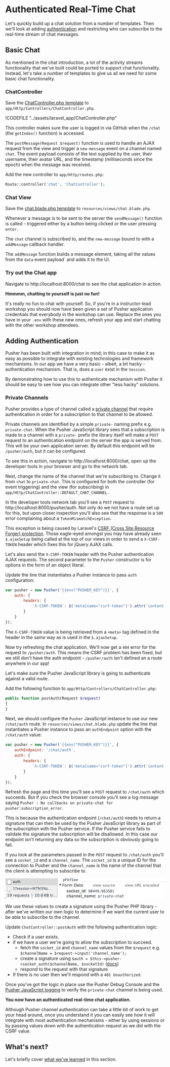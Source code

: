 # Authenticated Real-Time Chat

Let's quickly build up a chat solution from a number of templates. Then we'll look at adding [authentication](https://pusher.com/docs/authenticating_users) and restricting who can subscribe to the real-time stream of chat messages.

## Basic Chat

As mentioned in the chat introduction, a lot of the activity streams functionality that we've built could be ported to support chat functionality. Instead, let's take a number of templates to give us all we need for some basic chat functionality.

### ChatController

<i class="fa fa-rocket fa-2"></i> Save the [ChatController.php template](../assets/laravel_app/ChatController.php) to `app/Http/Controllers/ChatController.php`.

!CODEFILE "../assets/laravel_app/ChatController.php"

This controller makes sure the user is logged in via GitHub when the `/chat` (the `getIndex()` function) is accessed.

The `postMessage(Request $request)` function is used to handle an AJAX request from the view and trigger a `new-message` event on a channel named `chat`. The event payload consists of the text supplied by the user, their username, their avatar URL, and the timestamp (milliseconds since the epoch) when the message was received.

<i class="fa fa-rocket fa-2"></i> Add the new controller to `app/Http/routes.php`:

```php
Route::controller('chat', 'ChatController');
```

### Chat View

<i class="fa fa-rocket fa-2"></i> Save the [chat.blade.php template](../assets/laravel_app/chat.blade.php) to `resources/views/chat.blade.php`.

Whenever a message is to be sent to the server the `sendMessage()` function is called - triggered either by a button being clicked or the user pressing `enter`.

The `chat` channel is subscribed to, and the `new-message` bound to with a `addMessage` callback handler.

The `addMessage` function builds a message element, taking all the values from the `data` event payload` and adds it to the UI.

### Try out the Chat app

<i class="fa fa-rocket fa-2"></i> Navigate to http://localhost:8000/chat to see the chat application in action.

<div class="alert alert-info">
  <i class="fa fa-graduation-cap fa-2"></i> <strong>Hmmmm, chatting to yourself is just no fun!</strong>
  
  <p>It's really no fun to chat with yourself. So, if you're in a instructor-lead workshop you should now have been given a set of Pusher application credentials that everybody in the workshop can use. Replace the ones you have in your <code>.env</code> with these new ones, refresh your app and start chatting with the other workshop attendees.</p>
</div>

## Adding Authentication

Pusher has been built with integration in mind; in this case to make it as easy as possible to integrate with existing technologies and framework mechanisms. In our app we have a very basic - albeit, a bit hacky - authentication mechanism. That is, does a `user` exist in the `Session`.

By demonstrating how to use this to authenticate mechanism with Pusher it should be easy to see how you can integrate other "less hacky" solutions.

### Private Channels

Pusher provides a type of channel called a [private channel](https://pusher.com/docs/private_channels) that require authentication in order for a subscription to that channel to be allowed.

Private channels are identified by a simple `private-` naming prefix e.g. `private-chat`. When the Pusher JavaScript library sees that a subscription is made to a channel with a `private-` prefix the library itself will make a `POST` request to an authentication endpoint on the server the app is served from. This will be your own application server. By default this endpoint will be `/pusher/auth`, but it can be configured.

<i class="fa fa-rocket fa-2"></i> To see this in action, navigate to http://localhost:8000/chat, open up the developer tools in your browser and go to the network tab.

<i class="fa fa-rocket fa-2"></i> Next, change the name of the channel that we're subscribing to. Change it from `chat` to `private-chat`. This is configured for both the controller (for event triggering) and the view (for subscribing) in `app/Http/ChatController::DEFAULT_CHAT_CHANNEL`.

<i class="fa fa-rocket fa-2"></i> In the developer tools network tab you'll see a `POST` request to http://localhost:8000/pusher/auth. Not only do we not have a route set up for this, but upon closer inspection you'll also see that the response is a `500` error complaining about a `TokenMismatchException`.

This exception is being caused by Laravel's [CSRF (Cross Site Resource Forger) protection](http://laravel.com/docs/master/routing#csrf-protection). Those eagle-eyed amongst you may have already seen `$.ajaxSetup` being called at the top of our views in order to send a `X-CSRF-TOKEN` header which fixes this for jQuery AJAX calls.

<i class="fa fa-rocket fa-2"></i> Let's also send the `X-CSRF-TOKEN` header with the Pusher authentication AJAX requests. The second parameter to the `Pusher` constructor is for options in the form of an object literal.

Update the line that instantiates a Pusher instance to pass `auth` configuration:

```js
var pusher = new Pusher('{{env("PUSHER_KEY")}}', {
    auth: {
        headers: {
            'X-CSRF-TOKEN': $('meta[name="csrf-token"]').attr('content')
        }
    }
});
```

The `X-CSRF-TOKEN` value is being retrieved from a `<meta>` tag defined in the header in the same way as is used in the `$.ajaxSetup`.

<i class="fa fa-rocket fa-2"></i> Now try refreshing the chat application. We'll now get a `404` error for the request to `/pusher/auth`. This means the CSRF problem has been fixed, but we still don't have the auth endpoint - `/pusher/auth` isn't defined an a route anywhere in our app!

Let's make sure the Pusher JavaScript library is going to authenticate against a valid route.

<i class="fa fa-rocket fa-2"></i> Add the following function to `app/Http/Controllers/ChatController.php`:

```php
public function postAuth(Request $request)
{
}
```

<i class="fa fa-rocket fa-2"></i> Next, we should configure the `Pusher` JavaScript instance to use our new `/chat/auth` route. In `resources/views/chat.blade.php` update the line that instantiates a Pusher instance to pass an `authEndpoint` option with the `/chat/auth` value:

```js
var pusher = new Pusher('{{env("PUSHER_KEY")}}', {
    authEndpoint: '/chat/auth',
    auth: {
        headers: {
            'X-CSRF-TOKEN': $('meta[name="csrf-token"]').attr('content')
        }
    }
});
```

<i class="fa fa-rocket fa-2"></i> Refresh the page and this time you'll see a `POST` request to `/chat/auth` which succeeds. But if you check the browser console you'll see a log message saying `Pusher : No callbacks on private-chat for pusher:subscription_error`.

This is because the authentication endpoint (`/chat/auth`) needs to return a signature that can then be used by the Pusher JavaScript library as part of the subscription with the Pusher service. If the Pusher service fails to validate the signature the subscription will be disallowed. In this case our endpoint isn't returning any data so the subscription is obviously going to fail.

<i class="fa fa-rocket fa-2"></i> If you look at the parameters passed in the `POST` request to `/chat/auth` you'll see a `socket_id` and a `channel_name`. The `socket_id` is a unique ID for the connection to Pusher and the `channel_name` is the name of the channel that the client is attempting to subscribe to.

![](../assets/img/network-auth-post.png)

We use these values to create a signature using the Pusher PHP library - after we've written our own logic to determine if we want the current user to be able to subscribe to the channel.

<i class="fa fa-rocket fa-2"></i> Update `ChatController::postAuth` with the following authentication logic:

* Check if a user exists.
* if we have a user we're going to allow the subscription to succeed.
  * fetch the `socket_id` and `channel_name` values from the `$request` e.g. `$channelName = $request->input('channel_name');`
  * create a signature using `$auth = $this->pusher->socket_auth($channelName, $socketId)` ([docs](https://github.com/pusher/pusher-http-php#authenticating-private-channels))
  * respond to the request with that signature
* If there is no user then we'll respond with a `401 Unauthorized`.

<i class="fa fa-rocket fa-2"></i> Once you've got the logic in place use the Pusher Debug Console and the [Pusher JavaScript logging](https://pusher.com/docs/debugging#pusher_logging) to verify the `private-chat` channel is being used.

**You now have an authenticated real-time chat application**.

Although Pusher channel authentication can take a little bit of work to get your head around, once you understand it you can easily see how it will integrate with most authentication mechanisms - either by using sessions or by passing values down with the authentication request as we did with the CSRF value.

## What's next?

Let's briefly cover [what we've learned](./learned.md) in this section.
